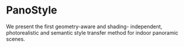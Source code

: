 # PanoStyle
We present the first geometry-aware and shading- independent, photorealistic and semantic style transfer method for indoor panoramic scenes.
